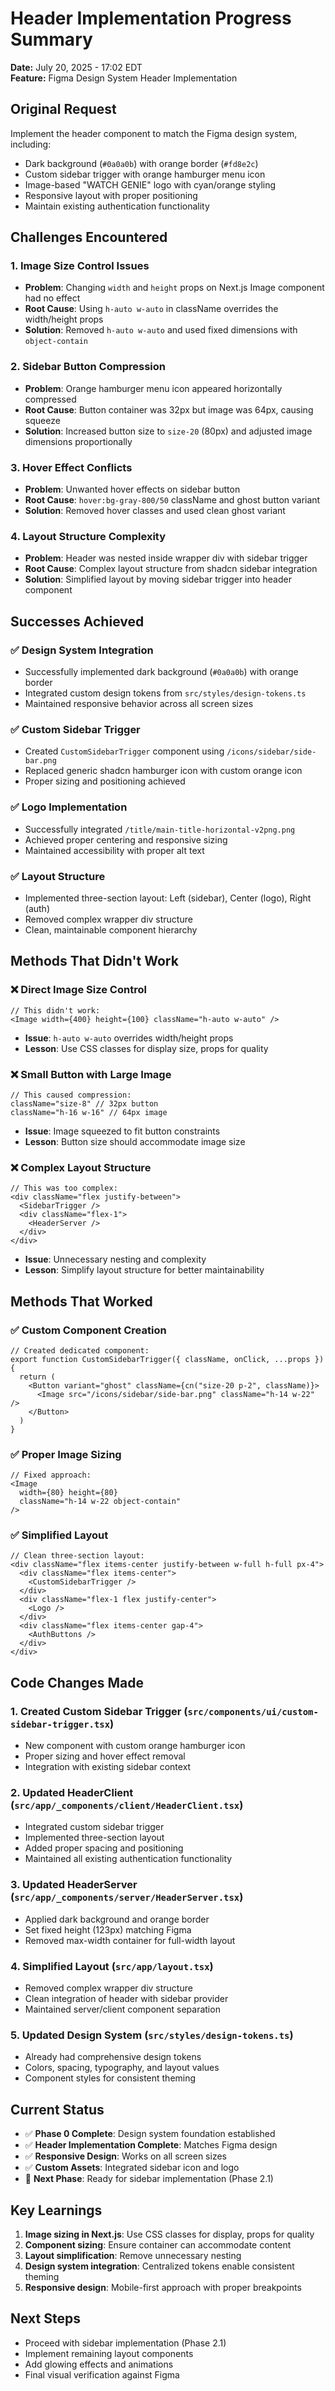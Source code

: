 # Header Implementation Progress Summary

**Date:** July 20, 2025 - 17:02 EDT  
**Feature:** Figma Design System Header Implementation

## Original Request
Implement the header component to match the Figma design system, including:
- Dark background (`#0a0a0b`) with orange border (`#fd8e2c`)
- Custom sidebar trigger with orange hamburger menu icon
- Image-based "WATCH GENIE" logo with cyan/orange styling
- Responsive layout with proper positioning
- Maintain existing authentication functionality

## Challenges Encountered

### 1. **Image Size Control Issues**
- **Problem**: Changing `width` and `height` props on Next.js Image component had no effect
- **Root Cause**: Using `h-auto w-auto` in className overrides the width/height props
- **Solution**: Removed `h-auto w-auto` and used fixed dimensions with `object-contain`

### 2. **Sidebar Button Compression**
- **Problem**: Orange hamburger menu icon appeared horizontally compressed
- **Root Cause**: Button container was 32px but image was 64px, causing squeeze
- **Solution**: Increased button size to `size-20` (80px) and adjusted image dimensions proportionally

### 3. **Hover Effect Conflicts**
- **Problem**: Unwanted hover effects on sidebar button
- **Root Cause**: `hover:bg-gray-800/50` className and ghost button variant
- **Solution**: Removed hover classes and used clean ghost variant

### 4. **Layout Structure Complexity**
- **Problem**: Header was nested inside wrapper div with sidebar trigger
- **Root Cause**: Complex layout structure from shadcn sidebar integration
- **Solution**: Simplified layout by moving sidebar trigger into header component

## Successes Achieved

### ✅ **Design System Integration**
- Successfully implemented dark background (`#0a0a0b`) with orange border
- Integrated custom design tokens from `src/styles/design-tokens.ts`
- Maintained responsive behavior across all screen sizes

### ✅ **Custom Sidebar Trigger**
- Created `CustomSidebarTrigger` component using `/icons/sidebar/side-bar.png`
- Replaced generic shadcn hamburger icon with custom orange icon
- Proper sizing and positioning achieved

### ✅ **Logo Implementation**
- Successfully integrated `/title/main-title-horizontal-v2png.png`
- Achieved proper centering and responsive sizing
- Maintained accessibility with proper alt text

### ✅ **Layout Structure**
- Implemented three-section layout: Left (sidebar), Center (logo), Right (auth)
- Removed complex wrapper div structure
- Clean, maintainable component hierarchy

## Methods That Didn't Work

### ❌ **Direct Image Size Control**
```tsx
// This didn't work:
<Image width={400} height={100} className="h-auto w-auto" />
```
- **Issue**: `h-auto w-auto` overrides width/height props
- **Lesson**: Use CSS classes for display size, props for quality

### ❌ **Small Button with Large Image**
```tsx
// This caused compression:
className="size-8" // 32px button
className="h-16 w-16" // 64px image
```
- **Issue**: Image squeezed to fit button constraints
- **Lesson**: Button size should accommodate image size

### ❌ **Complex Layout Structure**
```tsx
// This was too complex:
<div className="flex justify-between">
  <SidebarTrigger />
  <div className="flex-1">
    <HeaderServer />
  </div>
</div>
```
- **Issue**: Unnecessary nesting and complexity
- **Lesson**: Simplify layout structure for better maintainability

## Methods That Worked

### ✅ **Custom Component Creation**
```tsx
// Created dedicated component:
export function CustomSidebarTrigger({ className, onClick, ...props }) {
  return (
    <Button variant="ghost" className={cn("size-20 p-2", className)}>
      <Image src="/icons/sidebar/side-bar.png" className="h-14 w-22" />
    </Button>
  )
}
```

### ✅ **Proper Image Sizing**
```tsx
// Fixed approach:
<Image 
  width={80} height={80} 
  className="h-14 w-22 object-contain" 
/>
```

### ✅ **Simplified Layout**
```tsx
// Clean three-section layout:
<div className="flex items-center justify-between w-full h-full px-4">
  <div className="flex items-center">
    <CustomSidebarTrigger />
  </div>
  <div className="flex-1 flex justify-center">
    <Logo />
  </div>
  <div className="flex items-center gap-4">
    <AuthButtons />
  </div>
</div>
```

## Code Changes Made

### 1. **Created Custom Sidebar Trigger** (`src/components/ui/custom-sidebar-trigger.tsx`)
- New component with custom orange hamburger icon
- Proper sizing and hover effect removal
- Integration with existing sidebar context

### 2. **Updated HeaderClient** (`src/app/_components/client/HeaderClient.tsx`)
- Integrated custom sidebar trigger
- Implemented three-section layout
- Added proper spacing and positioning
- Maintained all existing authentication functionality

### 3. **Updated HeaderServer** (`src/app/_components/server/HeaderServer.tsx`)
- Applied dark background and orange border
- Set fixed height (123px) matching Figma
- Removed max-width container for full-width layout

### 4. **Simplified Layout** (`src/app/layout.tsx`)
- Removed complex wrapper div structure
- Clean integration of header with sidebar provider
- Maintained server/client component separation

### 5. **Updated Design System** (`src/styles/design-tokens.ts`)
- Already had comprehensive design tokens
- Colors, spacing, typography, and layout values
- Component styles for consistent theming

## Current Status
- ✅ **Phase 0 Complete**: Design system foundation established
- ✅ **Header Implementation Complete**: Matches Figma design
- ✅ **Responsive Design**: Works on all screen sizes
- ✅ **Custom Assets**: Integrated sidebar icon and logo
- 🔄 **Next Phase**: Ready for sidebar implementation (Phase 2.1)

## Key Learnings
1. **Image sizing in Next.js**: Use CSS classes for display, props for quality
2. **Component sizing**: Ensure container can accommodate content
3. **Layout simplification**: Remove unnecessary nesting
4. **Design system integration**: Centralized tokens enable consistent theming
5. **Responsive design**: Mobile-first approach with proper breakpoints

## Next Steps
- Proceed with sidebar implementation (Phase 2.1)
- Implement remaining layout components
- Add glowing effects and animations
- Final visual verification against Figma 